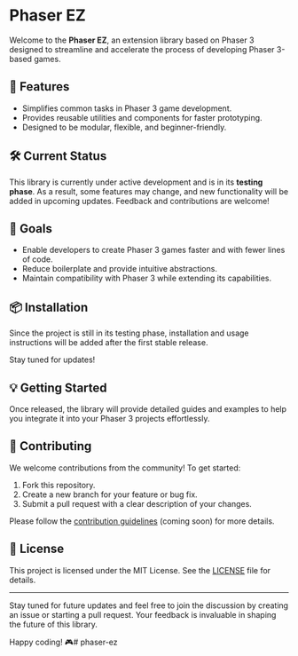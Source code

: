 # Phaser EZ

Welcome to the **Phaser EZ**, an extension library based on Phaser 3 designed to streamline and accelerate the process of developing Phaser 3-based games.

## 🚀 Features

- Simplifies common tasks in Phaser 3 game development.
- Provides reusable utilities and components for faster prototyping.
- Designed to be modular, flexible, and beginner-friendly.

## 🛠 Current Status

This library is currently under active development and is in its **testing phase**. As a result, some features may change, and new functionality will be added in upcoming updates. Feedback and contributions are welcome!

## 🎯 Goals

- Enable developers to create Phaser 3 games faster and with fewer lines of code.
- Reduce boilerplate and provide intuitive abstractions.
- Maintain compatibility with Phaser 3 while extending its capabilities.

## 📦 Installation

Since the project is still in its testing phase, installation and usage instructions will be added after the first stable release.

Stay tuned for updates!

## 💡 Getting Started

Once released, the library will provide detailed guides and examples to help you integrate it into your Phaser 3 projects effortlessly.

## 🤝 Contributing

We welcome contributions from the community! To get started:

1. Fork this repository.
2. Create a new branch for your feature or bug fix.
3. Submit a pull request with a clear description of your changes.

Please follow the [contribution guidelines](./CONTRIBUTING.md) (coming soon) for more details.

## 📄 License

This project is licensed under the MIT License. See the [LICENSE](./LICENSE) file for details.

---

Stay tuned for future updates and feel free to join the discussion by creating an issue or starting a pull request. Your feedback is invaluable in shaping the future of this library.

Happy coding! 🎮# phaser-ez
